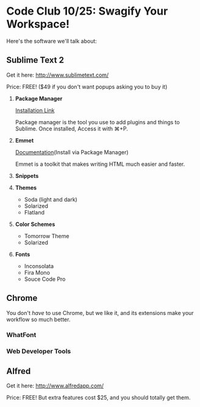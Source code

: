 Code Club 10/25: Swagify Your Workspace!
========================================

Here's the software we'll talk about:

## Sublime Text 2

Get it here: http://www.sublimetext.com/

Price: FREE! ($49 if you don't want popups asking you to buy it)

1.  **Package Manager**
    
    [Installation Link](https://sublime.wbond.net/installation#st2)
    
    Package manager is the tool you use to add plugins and things to Sublime. Once installed, Access it with ⌘+P.

2.  **Emmet**
    
    [Documentation](http://docs.emmet.io/)(Install via Package Manager)

    Emmet is a toolkit that makes writing HTML much easier and faster. 

3.  **Snippets**

4.  **Themes**
    -   Soda (light and dark)
    -   Solarized
    -   Flatland

5.  **Color Schemes**
    -   Tomorrow Theme
    -   Solarized

6.  **Fonts**
    -   Inconsolata
    -   Fira Mono
    -   Souce Code Pro




## Chrome

You don't *have* to use Chrome, but we like it, and its extensions make your workflow so much better.

### WhatFont

### Web Developer Tools


## Alfred

Get it here: http://www.alfredapp.com/

Price: FREE! But extra features cost $25, and you should totally get them.